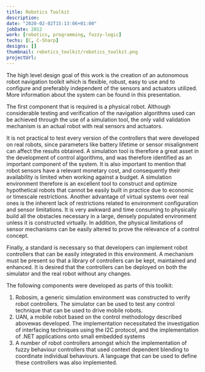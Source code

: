 ```yaml
---
title: Robotics Toolkit
description: 
date: "2020-02-02T15:13:06+01:00"
jobDate: 2012
work: [robotics, programming, fuzzy-logic]
techs: [C, C-Sharp]
designs: []
thumbnail: robotics_toolkit/robotics_toolkit.png
projectUrl: 
---
```


The high level design goal of this work is the creation of an autonomous robot navigation toolkit which is flexible, robust, easy to use and to configure and preferably independent of the sensors and actuators utilized. More information about the system can be found in this presentation.

The first component that is required is a physical robot. Although considerable testing and verification of the navigation algorithms used can be achieved through the use of a simulation tool, the only valid validation mechanism is an actual robot with real sensors and actuators.

It is not practical to test every version of the controllers that were developed on real robots, since parameters like battery lifetime or sensor misalignment can affect the results obtained. A simulation tool is therefore a great asset in the development of control algorithms, and was therefore identified as an important component of the system. It is also important to mention that robot sensors have a relevant monetary cost, and consequently their availability is limited when working against a budget. A simulation environment therefore is an excellent tool to construct and optimize hypothetical robots that cannot be easily built in practice due to economic or timescale restrictions. Another advantage of virtual systems over real ones is the inherent lack of restrictions related to environment configuration and sensor limitations. It is very awkward and time consuming to physically build all the obstacles necessary in a large, densely populated environment unless it is constructed virtually. In addition, the physical limitations of sensor mechanisms can be easily altered to prove the relevance of a control concept.

Finally, a standard is necessary so that developers can implement robot controllers that can be easily integrated in this environment. A mechanism must be present so that a library of controllers can be kept, maintained and enhanced. It is desired that the controllers can be deployed on both the simulator and the real robot without any changes.

The following components were developed as parts of this toolkit:

1. Robosim, a generic simulation environment was constructed to verify robot controllers. The simulator can be used to test any control technique that can be used to drive mobile robots.
2. UAN, a mobile robot based on the control methodology described abovewas developed. The implementation necessitated the investigation of interfacing techniques using the I2C protocol, and the implementation of .NET applications onto small embedded systems
3. A number of robot controllers amongst which the implementation of fuzzy behaviour controllers that used context dependent blending to coordinate individual behaviours. A language that can be used to define these controllers was also implemented.
